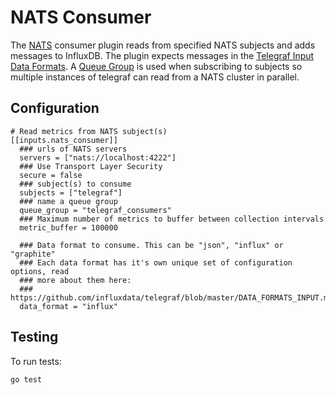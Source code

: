 # NATS Consumer

The [NATS](http://www.nats.io/about/) consumer plugin reads from 
specified NATS subjects and adds messages to InfluxDB. The plugin expects messages
in the [Telegraf Input Data Formats](https://github.com/influxdata/telegraf/blob/master/DATA_FORMATS_INPUT.md). 
A [Queue Group](http://www.nats.io/documentation/concepts/nats-queueing/)
is used when subscribing to subjects so multiple instances of telegraf can read
from a NATS cluster in parallel.

## Configuration
```
# Read metrics from NATS subject(s)
[[inputs.nats_consumer]]
  ### urls of NATS servers
  servers = ["nats://localhost:4222"]
  ### Use Transport Layer Security
  secure = false
  ### subject(s) to consume
  subjects = ["telegraf"]
  ### name a queue group
  queue_group = "telegraf_consumers"
  ### Maximum number of metrics to buffer between collection intervals
  metric_buffer = 100000
  
  ### Data format to consume. This can be "json", "influx" or "graphite"
  ### Each data format has it's own unique set of configuration options, read
  ### more about them here:
  ### https://github.com/influxdata/telegraf/blob/master/DATA_FORMATS_INPUT.md
  data_format = "influx"
```

## Testing

To run tests:

```
go test
```